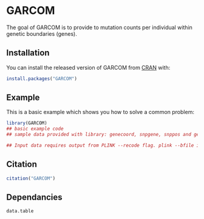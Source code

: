 
# GARCOM

<!-- badges: start -->
<!-- badges: end -->

The goal of GARCOM is to provide to mutation counts per individual within genetic boundaries (genes). 

## Installation

You can install the released version of GARCOM from [CRAN](https://CRAN.R-project.org) with:

``` r
install.packages("GARCOM")
```

## Example

This is a basic example which shows you how to solve a common problem:

``` r
library(GARCOM)
## basic example code
## sample data provided with library: genecoord, snpgene, snppos and genecoord

## Input data requires output from PLINK --recode flag. plink --bfile input --recode A --out sample_output 

```
## Citation

``` r
citation("GARCOM")
```

## Dependancies
```
data.table
```

